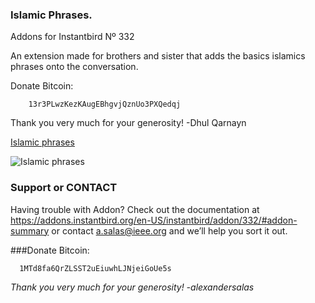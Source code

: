 ### Islamic Phrases.
Addons for Instantbird Nº 332

An extension made for brothers and sister that adds the basics islamics phrases onto the conversation.

Donate Bitcoin:

        13r3PLwzKezKAugEBhgvjQznUo3PXQedqj
Thank you very much for your generosity! -Dhul Qarnayn

[Islamic phrases](https://addons.instantbird.org/en-US/instantbird/addon/332/ "Link for Add")

![Islamic phrases](https://addons.instantbird.org/en-US/instantbird/images/p/879/1346729958 "Islamic phrases")

### Support or CONTACT
Having trouble with Addon? Check out the documentation at https://addons.instantbird.org/en-US/instantbird/addon/332/#addon-summary or contact a.salas@ieee.org and we’ll help you sort it out.

###Donate Bitcoin:
      
      1MTd8fa6QrZLSST2uEiuwhLJNjeiGoUe5s
      
_Thank you very much for your generosity! -alexandersalas_